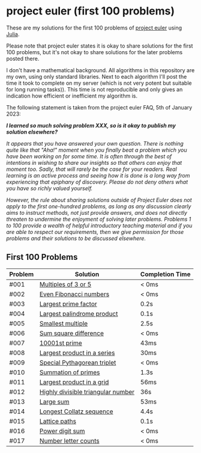 # project euler (first 100 problems)

These are my solutions for the first 100 problems of [project euler](https://projecteuler.net) using [Julia](https://julialang.org/).

Please note that project euler states it is okay to share solutions for the first 100 problems, but it's not okay to share solutions for the later problems posted there.

I don't have a mathematical background. All algorithms in this repository are my own, using only standard libraries. Next to each algorithm I'll post the time it took to complete on my server (which is not very potent but suitable for long running tasks)). This time is not reproducible and only gives an indication how efficient or inefficient my algorithm is.

The following statement is taken from the project euler FAQ, 5th of January 2023:

***I learned so much solving problem XXX, so is it okay to publish my solution elsewhere?***

*It appears that you have answered your own question. There is nothing quite like that "Aha!" moment when you finally beat a problem which you have been working on for some time. It is often through the best of intentions in wishing to share our insights so that others can enjoy that moment too. Sadly, that will rarely be the case for your readers. Real learning is an active process and seeing how it is done is a long way from experiencing that epiphany of discovery. Please do not deny others what you have so richly valued yourself.*

*However, the rule about sharing solutions outside of Project Euler does not apply to the first one-hundred problems, as long as any discussion clearly aims to instruct methods, not just provide answers, and does not directly threaten to undermine the enjoyment of solving later problems. Problems 1 to 100 provide a wealth of helpful introductory teaching material and if you are able to respect our requirements, then we give permission for those problems and their solutions to be discussed elsewhere.*

## First 100 Problems

| Problem | Solution | Completion Time |
| --- | --- | --- |
| #001 | [Multiples of 3 or 5](001.jl) | < 0ms |
| #002 | [Even Fibonacci numbers](002.jl) | < 0ms |
| #003 | [Largest prime factor](003.jl) | 0.2s |
| #004 | [Largest palindrome product](004.jl) | 0.1s |
| #005 | [Smallest multiple](005.jl) | 2.5s |
| #006 | [Sum square difference](006.jl) | < 0ms |
| #007 | [10001st prime](007.jl) | 43ms |
| #008 | [Largest product in a series](008.jl) | 30ms |
| #009 | [Special Pythagorean triplet](009.jl) | < 0ms |
| #010 | [Summation of primes](010.jl) | 1.3s |
| #011 | [Largest product in a grid](011.jl) | 56ms |
| #012 | [Highly divisible triangular number](012.jl) | 36s |
| #013 | [Large sum](013.jl) | 53ms |
| #014 | [Longest Collatz sequence](014.jl) | 4.4s |
| #015 | [Lattice paths](015.jl) | 0.1s |
| #016 | [Power digit sum](016.jl) | < 0ms |
| #017 | [Number letter counts](017.jl) | < 0ms |

